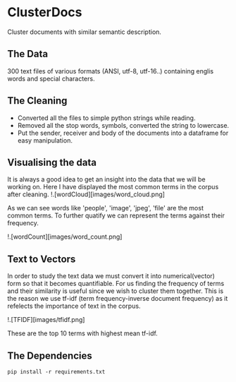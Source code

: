 # ClusterDocs
Cluster documents with similar semantic description.

## The Data
300 text files of various formats (ANSI, utf-8, utf-16..) containing englis words and special characters. 

## The Cleaning
- Converted all the files to simple python strings while reading.
- Removed all the stop words, symbols, converted the string to lowercase. 
- Put the sender, receiver and body of the documents into a dataframe for easy manipulation.

## Visualising the data
It is always a good idea to get an insight into the data that we will be working on.
Here I have displayed the most common terms in the corpus after cleaning.
!.[wordCloud][images/word_cloud.png]

As we can see words like 'people', 'image', 'jpeg', 'file' are the most common terms.
To further quatify we can represent the terms against their frequency.

!.[wordCount][images/word_count.png]

## Text to Vectors
In order to study the text data we must convert it into numerical(vector) form so that it becomes quantifiable. 
For us finding the frequency of terms and their similarity is useful since we wish to cluster them together.
This is the reason we use tf-idf (term frequency-inverse document frequency) as it refelects the importance of text in the corpus.

!.[TFIDF][images/tfidf.png]

These are the top 10 terms with highest mean tf-idf.



## The Dependencies
```
pip install -r requirements.txt
```
